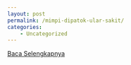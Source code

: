 ```yaml
---
layout: post
permalink: /mimpi-dipatok-ular-sakit/
categories:
    - Uncategorized
---
```


[Baca Selengkapnya](/04)